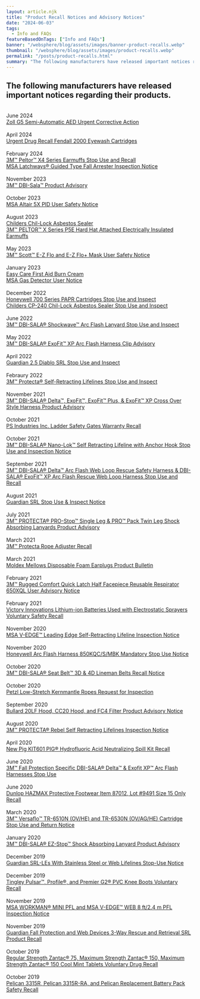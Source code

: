 ```yaml
---
layout: article.njk
title: "Product Recall Notices and Advisory Notices"
date: "2024-06-03"
tags:
  - Info and FAQs
featureBasedOnTags: ["Info and FAQs"]
banner: "/websphere/blog/assets/images/banner-product-recalls.webp"
thumbnail: "/websphere/blog/assets/images/product-recalls.webp"
permalink: "/posts/product-recalls.html"
summary: "The following manufacturers have released important notices regarding their products."
---
```


<h2 class="intro">The following manufacturers have released important notices regarding their products.</h2>
<br>
June 2024
<br>
<a href="https://www.conney.com/websphere/pdffiles/Recalls/FINAL%20G5%20AED%20Protective%20Film%20Customer%20Notification.pdf">Zoll G5 Semi-Automatic AED Urgent Corrective Action</a>
<br><br>
April 2024
<br>
<a href="https://www.conney.com/websphere/pdffiles/Recalls/sps-ppe-US-customer-letter-honeywell-fendall-2000-recall.pdf">Urgent Drug Recall Fendall 2000 Eyewash Cartridges</a>
<br><br>
February 2024 
<br>
<a href="https://www.conney.com/websphere/pdffiles/Recalls/stop-use-recall-peltor-x4-series-earmuffs-usac-en.pdf">3M™ Peltor™ X4 Series Earmuffs Stop Use and Recall</a>
<br>
<a href="https://www.conney.com/websphere/pdffiles/Recalls/24006_03(user%20notice)_EN.pdf">MSA Latchways® Guided Type Fall Arrester Inspection Notice</a>
<br><br>
November 2023
<br>
<a href="https://www.conney.com/websphere/pdffiles/Recalls/psd-temp-horizontal-lifeline-systems-prod-advisory-en.pdf">3M™ DBI-Sala™ Product Advisory</a>
<br><br>
October 2023
<br>
<a href="https://www.conney.com/websphere/pdffiles/Recalls/MSA%205X%20User%20Safety%20Notice.pdf">MSA Altair 5X PID User Safety Notice</a>
<br><br>
August 2023
<br>
<a href="https://www.conney.com/websphere/pdffiles/Recalls/Childers%20CP-240%20Return%20Letter%20-%200001820431.pdf">Childers Chil-Lock Asbestos Sealer</a>
<br>
<a href="https://www.conney.com/websphere/pdffiles/Recalls/psd-hp-p5e-earmuffs-immediate-action-notification-en-usac.pdf">3M™ PELTOR™ X Series P5E Hard Hat Attached Electrically Insulated Earmuffs</a>
<br><br>
May 2023
<br>
<a href="https://www.conney.com/websphere/pdffiles/Recalls/3M%20Scott%20EZ-Flo%20Safety%20Notice.pdf">3M™ Scott™ E-Z Flo and E-Z Flo+ Mask User Safety Notice</a>
<br><br>
January 2023
<br>
<a href="https://www.conney.com/websphere/pdffiles/Recalls/Burn%20Cream%20Recall%20Notification.pdf">Easy Care First Aid Burn Cream</a>
<br>
<a href="https://www.conney.com/websphere/pdffiles/Recalls/MSA-Gas-Detector-User-Notice.pdf">MSA Gas Detector User Notice</a>
<br><br>
December 2022
<br>
<a href="https://cdn.livehelpnow.net/clients/27294/kb/papr%20notice.pdf">Honeywell 700 Series PAPR Cartridges Stop Use and Inspect</a>
<br>
<a href="https://cdn.livehelpnow.net/clients/27294/kb/childers%20cp-240%20return%20letter.pdf">Childers CP-240 Chil-Lock Asbestos Sealer Stop Use and Inspect</a>
<br><br>
June 2022
<br>
<a href="https://www.conney.com/websphere/pdffiles/Recalls/Shockwave%20Lanyard%20Recall%20Notice.pdf">3M™ DBI-SALA® Shockwave™ Arc Flash Lanyard Stop Use and Inspect</a>
<br><br>
May 2022
<br>
<a href="https://www.conney.com/websphere/pdffiles/Recalls/Arc-Flash-Clips-Advisory-041122.pdf">3M™ DBI-SALA® ExoFit™ XP Arc Flash Harness Clip Advisory</a>
<br><br>
April 2022
<br>
<a href="https://www.conney.com/websphere/pdffiles/Recalls/Diablo%202.5%20SRL%20Inspection%20Notice.pdf">Guardian 2.5 Diablo SRL Stop Use and Inspect</a>
<br><br>
Febraury 2022
<br>
<a href="https://www.conney.com/websphere/pdffiles/Recalls/Final%20Protecta%20SRL%20Inspection%20Notice%20USAC.pdf">3M™ Protecta® Self-Retracting Lifelines Stop Use and Inspect</a>
<br><br>
November 2021
<br>
<a href="https://www.conney.com/websphere/pdffiles/Recalls/XO%20Harnesses%20Advisory%20ANSI%20OSHA%20093021.pdf">3M™ DBI-SALA® Delta™, ExoFit™, ExoFit™ Plus, & ExoFit™ XP Cross Over Style Harness Product Advisory</a>
<br><br>
October 2021
<br>
<a href="https://www.conney.com/websphere/pdffiles/Recalls/PS%20Industries%2010-18-21.pdf">PS Industries Inc. Ladder Safety Gates Warranty Recall</a>
<br><br>
October 2021
<br>
<a href="https://www.conney.com/websphere/pdffiles/Recalls/Nano-Lok%20Rivet%20Inspection%20Notice%20100721.pdf">3M™ DBI-SALA® Nano-Lok™ Self Retracting Lifeline with Anchor Hook Stop Use and Inspection Notice</a>
<br><br>
September 2021
<br>
<a href="https://www.conney.com/websphere/pdffiles/Recalls/1.%20Arc%20Flash%20Recall%20Web%20Loops%20Notice%20FINAL%20EN.pdf">3M™ DBI-SALA® Delta™ Arc Flash Web Loop Rescue Safety Harness & DBI-SALA® ExoFit™ XP Arc Flash Rescue Web Loop Harness Stop Use and Recall</a>
<br><br>
August 2021
<br>
<a href="https://www.conney.com/websphere/pdffiles/Recalls/Guardian-SRL-Recall-August-2021.pdf">Guardian SRL Stop Use & Inspect Notice</a>
<br><br>
July 2021
<br>
<a href="https://www.conney.com/websphere/pdffiles/Recalls/Protecta%20Pro%20stop%20and%20Pro%20Pack%20Lanyard%20Advisory%20July%202021.pdf">3M™ PROTECTA® PRO-Stop™ Single Leg & PRO™ Pack Twin Leg Shock Absorbing Lanyards Product Advisory</a>
<br><br>
March 2021
<br>
<a href="https://www.conney.com/websphere/pdffiles/Recalls/Protecta%20Rope%20Adjuster%20Recall%20Notice%2003192021.pdf">3M™ Protecta Rope Adjuster Recall</a>
<br><br>
March 2021
<br>
<a href="https://www.conney.com/websphere/pdffiles/Recalls/Moldex%20Product%20Notice%20Bulletin%20Mellows_6820%20March%2022nd%202021.pdf">Moldex Mellows Disposable Foam Earplugs Product Bulletin</a>
<br><br>
February 2021
<br>
<a href="https://www.conney.com/websphere/pdffiles/Recalls/user-reminder-notice-6500ql.pdf">3M™ Rugged Comfort Quick Latch Half Facepiece Reusable Respirator 650XQL User Advisory Notice</a>
<br><br>
February 2021
<br>
<a href="https://www.conney.com/websphere/pdffiles/Recalls/Victory_Recall.pdf">Victory Innovations Lithium-ion Batteries Used with Electrostatic Sprayers Voluntary Safety Recall</a>
<br><br>
November 2020
<br>
<a href="https://www.conney.com/websphere/pdffiles/Recalls/20029-02_user-notice.pdf">MSA V-EDGE™ Leading Edge Self-Retracting Lifeline Inspection Notice</a>
<br><br>
November 2020
<br>
<a href="https://www.conney.com/websphere/pdffiles/Recalls/StopuseArcFlashHarness_650K-850K.pdf">Honeywell Arc Flash Harness 850KQC/S/MBK Mandatory Stop Use Notice</a>
<br><br>
October 2020
<br>
<a href="https://www.conney.com/websphere/pdffiles/Recalls/USA_CSA%20Lineman%20Belt%20Recall%2009292020%20Rev%20E.pdf">3M™ DBI-SALA® Seat Belt™ 3D & 4D Lineman Belts Recall Notice</a>
<br><br>
October 2020
<br>
<a href="https://www.conney.com/websphere/pdffiles/Recalls/Petzl%20America%20Voluntary%20Recall-to-Inspect%20Notice%20for%20Low-Stretch%20Kernmantle%20Ropes.pdf">Petzl Low-Stretch Kernmantle Ropes Request for Inspection</a>
<br><br>
September 2020
<br>
<a href="https://www.conney.com/websphere/pdffiles/Recalls/Bullard_Global_Product_Advisory_Notice.pdf">Bullard 20LF Hood, CC20 Hood, and FC4 Filter Product Advisory Notice</a>
<br><br>
August 2020
<br>
<a href="https://www.conney.com/websphere/pdffiles/Recalls/Protecta%20Rebel%20Inspection%20Notice%2008282020%20US.pdf">3M™ PROTECTA® Rebel Self Retracting Lifelines Inspection Notice</a>
<br><br>
April 2020
<br>
<a href="https://www.conney.com/websphere/pdffiles/Recalls/1184349_KIT601%20Customer%20Letter_Rev%201.pdf">New Pig KIT601 PIG® Hydrofluoric Acid Neutralizing Spill Kit Recall</a>
<br><br>
June 2020
<br>
<a href="https://www.conney.com/websphere/pdffiles/Recalls/Delta%20&%20Exofit%20XP%20Harness%20Stop%20Use.zip">3M™ Fall Protection Specific DBI-SALA® Delta™ & Exofit XP™ Arc Flash Harnesses Stop Use</a>
<br><br>
June 2020
<br>
<a href="https://www.conney.com/websphere/pdffiles/Recalls/Dunlop%20Protective%20Footwear-%20Hazmax%20Size%2015%20Recall%20Notification.pdf">Dunlop HAZMAX Protective Footwear Item 87012, Lot #9491 Size 15 Only Recall</a>
<br><br>
March 2020
<br>
<a href="https://www.conney.com/websphere/pdffiles/Recalls/3M%20TR-6510N%20and%206530N%20Cartridge%20User%20Advisory%20Notice%20and%20FAQs%20-%20Final%20-%2003162020.pdf">3M™ Versaflo™ TR-6510N (OV/HE) and TR-6530N (OV/AG/HE) Cartridge Stop Use and Return Notice</a>
<br><br>
January 2020
<br>
<a href="https://www.conney.com/websphere/pdffiles/Recalls/EZ-Stop%20Lanyard%20Product%20Advisory-2020-1-3.pdf">3M™ DBI-SALA® EZ-Stop™ Shock Absorbing Lanyard Product Advisory</a>
<br><br>
December 2019
<br>
<a href="https://www.conney.com/websphere/pdffiles/Recalls/SRL_LE_SS_Web_Lifelines_Notice_12_26_2019.pdf">Guardian SRL-LEs With Stainless Steel or Web Lifelines Stop-Use Notice</a>
<br><br>
December 2019
<br>
<a href="https://www.conney.com/websphere/pdffiles/Recalls/Tingley%20Voluntary%20Recall%20End%20User%20Notice_13Dec2019.pdf">Tingley Pulsar™, Profile®, and Premier G2® PVC Knee Boots Voluntary Recall</a>
<br><br>
November 2019
<br>
<a href="https://www.conney.com/websphere/pdffiles/Recalls/MSA%20Workman%20&%20V%20Edge%20Inspection%20Notice.pdf">MSA WORKMAN® MINI PFL and MSA V-EDGE™ WEB 8 ft/2.4 m PFL Inspection Notice</a>
<br><br>
November 2019
<br>
<a href="https://www.conney.com/websphere/pdffiles/Recalls/3_Way_Recall_EXTERNAL_2019.pdf">Guardian Fall Protection and Web Devices 3-Way Rescue and Retrieval SRL Product Recall</a>
<br><br>
October 2019
<br>
<a href="https://www.conney.com/websphere/pdffiles/Recalls/Customer%20Letter-Zantac%20Recall-2019.pdf">Regular Strength Zantac® 75, Maximum Strength Zantac® 150, Maximum Strength Zantac® 150 Cool Mint Tablets Voluntary Drug Recall</a>
<br><br>
October 2019
<br>
<a href="https://www.conney.com/websphere/pdffiles/Recalls/Pelican-Recall-Notice-3315R-1011-Flashlights.pdf">Pelican 3315R, Pelican 3315R-RA, and Pelican Replacement Battery Pack Safety Recall</a>